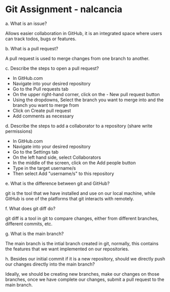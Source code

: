 # Git Assignment - nalcancia

a. What is an issue?

Allows easier collaboration in GitHub, it is an integrated space where users can track todos, bugs or features.

b. What is a pull request?

A pull request is used to merge changes from one branch to another.

c. Describe the steps to open a pull request?

- In GitHub.com
- Navigate into your desired repository
- Go to the Pull requests tab
- On the upper right-hand corner, click on the - New pull request button
- Using the dropdowns, Select the branch you want to merge into and the branch you want to merge from
- Click on Create pull request
- Add comments as necessary

d. Describe the steps to add a collaborator to a repository (share write permissions)

- In GitHub.com
- Navigate into your desired repository
- Go to the Settings tab
- On the left hand side, select Collaborators
- In the middle of the screen, click on the Add people button
- Type in the target username/s
- Then select Add "username/s" to this repository


e. What is the difference between git and GitHub?

git is the tool that we have installed and use on our local machine, while GitHub is one of the platforms that git interacts with remotely.

f. What does git diff do?

git diff is a tool in git to compare changes, either from different branches, different commits, etc.

g. What is the main branch?

The main branch is the intial branch created in git, normally, this contains the features that we want implemented on our repositories.

h. Besides our initial commit if it is a new repository, should we directly push our changes directly into the main branch?

Ideally, we should be creating new branches, make our changes on those branches, once we have complete our changes, submit a pull request to the main branch.
